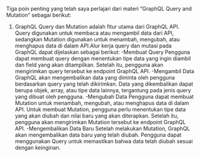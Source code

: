 Tiga poin penting yang telah saya perlajari dari materi “GraphQL Query and Mutation” sebagai berikut:
1. GraphQL Query dan Mutation adalah fitur utama dari GraphQL API. Query digunakan untuk membaca atau mengambil data dari API, sedangkan Mutation digunakan untuk menambah, mengubah, atau menghapus data di dalam API.Alur kerja query dan mutasi pada GraphQL dapat dijelaskan sebagai berikut:
-Membuat Query
Pengguna dapat membuat query dengan menentukan tipe data yang ingin diambil dan field yang akan ditampilkan. Setelah itu, pengguna akan mengirimkan query tersebut ke endpoint GraphQL API.
-Mengambil Data
GraphQL akan mengembalikan data yang diminta oleh pengguna berdasarkan query yang telah dikirimkan. Data yang dikembalikan dapat berupa objek, array, atau tipe data lainnya, tergantung pada jenis query yang dibuat oleh pengguna.
-Mengubah Data
Pengguna dapat membuat Mutation untuk menambah, mengubah, atau menghapus data di dalam API. Untuk membuat Mutation, pengguna perlu menentukan tipe data yang akan diubah dan nilai baru yang akan diterapkan. Setelah itu, pengguna akan mengirimkan Mutation tersebut ke endpoint GraphQL API.
-Mengembalikan Data Baru
Setelah melakukan Mutation, GraphQL akan mengembalikan data baru yang telah diubah. Pengguna dapat menggunakan Query untuk memastikan bahwa data telah diubah sesuai dengan keinginan.
